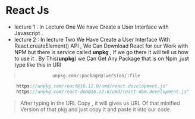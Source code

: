 # React Js 

* lecture 1 : In Lecture One We have Create a User Interface with Javascript .
* lecture 2 : In lecture Two We Have Create a User Interface With React.createElement() API , We Can Download React for our Work with NPM but there is service called __unpkg__  , if we go there it will tell us how to use it . By This(__unpkg__) we Can Get Any Package that is on Npm ,just type like this in URl 

>                 unpkg.com/:package@:version/:file

```javascript
    https://unpkg.com/react@16.12.0/umd/react.development.js"
    https://unpkg.com/react-dom@16.12.0/umd/react-dom.development.js"
```
> After typing in the URL Copy , it will gives us URL Of that minified Version of that pkg and just copy it and paste it into our code.